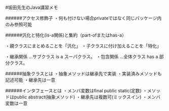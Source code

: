 #坂田先生のJava講習メモ

######アクセス修飾子
・何も付けない場合privateではなく同じパッケージ内のみ参照可能

######汎化と特化(is-a関係)と集約（part-ofまたはhas-a）

・親クラスにまとめることを「汎化」
・子クラスに付け加えることを「特化」

 ・継承関係 …サブクラス is a スーパクラス。
・包含関係 …全体クラス has a 部分クラス。


######抽象クラスとは
・抽象メソッドは継承先で実装
・実装済みメソッドも記述可能
・継承先は一意


######インタフェースとは
・メンバ変数はfinal public static(定数)
・メソッドはpublic abstract(抽象メソッド)
・継承先は複数可(ミックスイン)
・メンバ変数は一意

